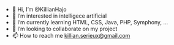 - 👋 Hi, I’m @KillianHajo
- 👀 I’m interested in intelligece artificial
- 🌱 I’m currently learning HTML, CSS, Java, PHP, Symphony, ...
- 💞️ I’m looking to collaborate on my project
- 📫 How to reach me killian.serieux@gmail.com

<!---
KillianHajo/KillianHajo is a ✨ special ✨ repository because its `README.md` (this file) appears on your GitHub profile.
You can click the Preview link to take a look at your changes.
--->

